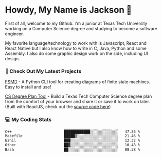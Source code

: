 # Howdy, My Name is Jackson 🤠

First of all, welcome to my Github. I'm a junior at Texas Tech University working on a Computer Science degree and studying to become a software engineer.

My favorite language/technology to work with is Javascript, React and React Native but I also know how to write in C, Java, Python and some Assembly. 
I also do some graphic design work on the side, including UI design.

### 🔨 Check Out My Latest Projects
[FSMD](https://github.com/jaxcksn/FSMD) - A Python CLI tool for creating diagrams of finite state machines. Easy to install and use!

[CS Degree Plan Tool](https://csplan.jaxcksn.dev/) - Build a Texas Tech Computer Science degree plan from the comfort of your browser and share it or save it to work on later. (Built with ReactJS, check out the [source code here](https://github.com/jaxcksn/CompSciDegreePlan))

<!---
jaxcksn/jaxcksn is a ✨ special ✨ repository because its `README.md` (this file) appears on your GitHub profile.
You can click the Preview link to take a look at your changes.
--->

### 💻 My Coding Stats
<!--START_SECTION:waka-->

```txt
C++                        ████████████░░░░░░░░░░░░░   47.36 %
Makefile                   █████▒░░░░░░░░░░░░░░░░░░░   21.46 %
Ezhil                      ███░░░░░░░░░░░░░░░░░░░░░░   12.32 %
Other                      ██▓░░░░░░░░░░░░░░░░░░░░░░   10.48 %
Bash                       ██░░░░░░░░░░░░░░░░░░░░░░░   08.38 %
```

<!--END_SECTION:waka-->
